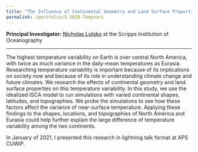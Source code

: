 ```yaml
---
title: "The Influence of Continental Geometry and Land Surface Properties on Temperature Variability (submited)"
permalink: /portfolio/5-2020-Tempvari
---   
```


**Principal Investigator:** <a href="https://nicklutsko.github.io/" style="color: black; text-decoration: underline;text-decoration-style: dotted;">Nicholas Lutsko</a> at the Scripps Institution of Oceanography
 


---
The highest temperature variability on Earth is over central North America, with twice as much variance in the daily-mean temperatures as Eurasia. Researching temperature variability is important because of its implications on society now and because of its role in understanding climate change and future climates. We research the effects of continental geometry and land surface properties on this temperature variability. In this study, we use the idealized ISCA model to run simulations with varied continental shapes, latitudes, and topographies. We probe the simulations to see how these factors affect the variance of near-surface temperature. Applying these findings to the shapes, locations, and topographies of North America and Eurasia could help further explain the large difference of temperature variability among the two continents.

In January of 2021, I presented this research in lightning talk format at APS CUWiP.
